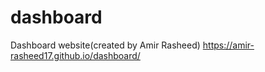# dashboard
Dashboard website(created by Amir Rasheed)
 https://amir-rasheed17.github.io/dashboard/


